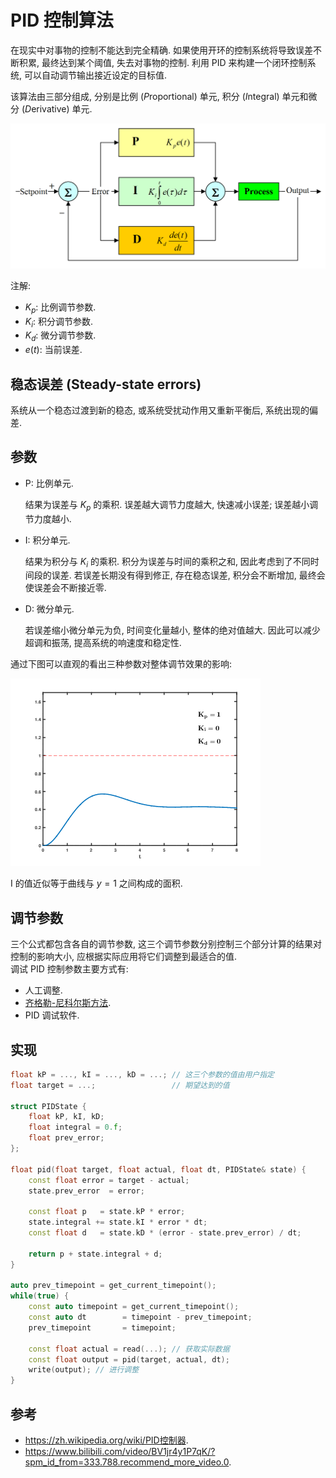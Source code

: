 # PID 控制算法

在现实中对事物的控制不能达到完全精确. 如果使用开环的控制系统将导致误差不断积累, 最终达到某个阈值, 失去对事物的控制. 利用 PID 来构建一个闭环控制系统, 可以自动调节输出接近设定的目标值.  

该算法由三部分组成, 分别是比例 (*P*roportional) 单元, 积分 (*I*ntegral) 单元和微分 (*D*erivative) 单元.  

![PID](assets/PID_feedback_nct_int_correct.webp)  

注解:

- $K_p$: 比例调节参数.
- $K_i$: 积分调节参数.
- $K_d$: 微分调节参数.
- $e(t)$: 当前误差.

## 稳态误差 (Steady-state errors)

系统从一个稳态过渡到新的稳态, 或系统受扰动作用又重新平衡后, 系统出现的偏差.  

## 参数

- P: 比例单元.

    结果为误差与 $K_p$ 的乘积. 误差越大调节力度越大, 快速减小误差; 误差越小调节力度越小.  

- I: 积分单元.

    结果为积分与 $K_i$ 的乘积. 积分为误差与时间的乘积之和, 因此考虑到了不同时间段的误差. 若误差长期没有得到修正, 存在稳态误差, 积分会不断增加, 最终会使误差会不断接近零.  

- D: 微分单元.

    若误差缩小微分单元为负, 时间变化量越小, 整体的绝对值越大. 因此可以减少超调和振荡, 提高系统的响速度和稳定性.  

通过下图可以直观的看出三种参数对整体调节效果的影响:  

![PID 动画](assets/PID_Compensation_Animated.gif)  

I 的值近似等于曲线与 $y = 1$ 之间构成的面积.  

## 调节参数

三个公式都包含各自的调节参数, 这三个调节参数分别控制三个部分计算的结果对控制的影响大小, 应根据实际应用将它们调整到最适合的值.  
调试 PID 控制参数主要方式有:

- 人工调整.
- [齐格勒-尼科尔斯方法](https://zh.wikipedia.org/wiki/齐格勒－尼科尔斯方法).
- PID 调试软件.

## 实现

```cpp
float kP = ..., kI = ..., kD = ...; // 这三个参数的值由用户指定
float target = ...;                 // 期望达到的值

struct PIDState {
    float kP, kI, kD;
    float integral = 0.f;
    float prev_error;
};

float pid(float target, float actual, float dt, PIDState& state) {
    const float error = target - actual;
    state.prev_error  = error;

    const float p   = state.kP * error;
    state.integral += state.kI * error * dt;
    const float d   = state.kD * (error - state.prev_error) / dt;

    return p + state.integral + d;
}

auto prev_timepoint = get_current_timepoint();
while(true) {
    const auto timepoint = get_current_timepoint();
    const auto dt        = timepoint - prev_timepoint;
    prev_timepoint       = timepoint;

    const float actual = read(...); // 获取实际数据
    const float output = pid(target, actual, dt);
    write(output); // 进行调整
}
```

## 参考

- <https://zh.wikipedia.org/wiki/PID控制器>.
- <https://www.bilibili.com/video/BV1jr4y1P7qK/?spm_id_from=333.788.recommend_more_video.0>.
